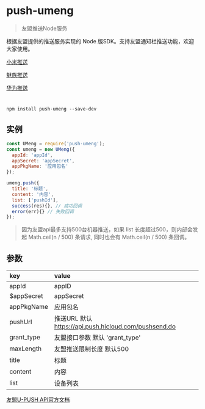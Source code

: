 # push-umeng

> 友盟推送Node服务

根据友盟提供的推送服务实现的 Node 版SDK。支持友盟通知栏推送功能，欢迎大家使用。


[小米推送](https://www.npmjs.com/package/push-xiaomi)

[魅族推送](https://www.npmjs.com/package/push-meizu)

[华为推送](https://www.npmjs.com/package/push-huawei)

#
```
npm install push-umeng --save-dev
```

## 实例
```javascript
const UMeng = require('push-umeng');
const umeng = new UMeng({
  appId: 'appId',
  appSecret: 'appSecret',
  appPkgName: '应用包名'
});

umeng.push({
  title: '标题',
  content: '内容',
  list: ['pushId'], 
  success(res){}, // 成功回调
  error(err){} // 失败回调
});
```

> 因为友盟api最多支持500台机器推送，如果 list 长度超过500，则内部会发起 Math.ceil(n / 500) 条请求, 同时也会有 Math.ceil(n / 500) 条回调。

## 参数

| key | value |
|:----|:----|
|appId|appID|
|$appSecret|appSecret|
|appPkgName|应用包名|
|pushUrl|推送URL 默认 https://api.push.hicloud.com/pushsend.do|
|grant_type|友盟接口参数 默认 'grant_type'|
|maxLength|友盟推送限制长度 默认500|
|title|标题|
|content|内容|
|list|设备列表|

[友盟U-PUSH API官方文档](https://developer.umeng.com/docs/66632/detail/68343)